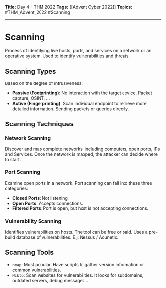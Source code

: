 **Title:** Day 4 - THM 2022
**Tags:** [[Advent Cyber 2022]]
**Topics:** #THM_Advent_2022 #Scanning

---
# Scanning
Process of identifying live hosts, ports, and services on a network or an operative system. Used to identify vulnerabilities and threats.

## Scanning Types
Based on the degree of intrusiveness:
- **Passive (Footprinting)**: No interaction with the target device. Packet capture, OSINT, … 
- **Active (Fingerprinting)**: Scan individual endpoint to retrieve more detailed information. Sending packets or queries directly.

## Scanning Techniques
### Network Scanning
Discover and map complete networks, including computers, open ports, IPs and Services. Once the network is mapped, the attacker can decide where to start.

### Port Scanning
Examine open ports in a network. Port scanning can fall into these three categories:
- **Closed Ports**: Not listening
- **Open Ports**: Accepts connections.
- **Filtered Ports**: Port is open, but host is not accepting connections.

### Vulnerability Scanning
Identifies vulnerabilities on hosts. The tool can be free or paid. Uses a pre-build database of vulnerabilities. E.j: Nessus / Acunetix.

## Scanning Tools
- `nmap`: Most popular. Have scripts to gather version information or common vulnerabilities.
- `Nikto`: Scan websites for vulnerabilities. It looks for subdomains, outdated servers, debug messages…


